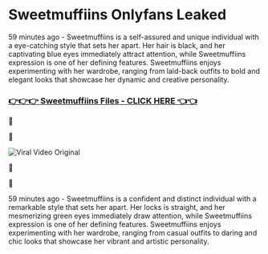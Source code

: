 # Sweetmuffiins Onlyfans Leaked

<p>59 minutes ago - Sweetmuffiins is a self-assured and unique individual with a eye-catching style that sets her apart. Her hair is black, and her captivating blue eyes immediately attract attention, while Sweetmuffiins expression is one of her defining features. Sweetmuffiins enjoys experimenting with her wardrobe, ranging from laid-back outfits to bold and elegant looks that showcase her dynamic and creative personality.</p><p>
<h3><a href="https://fansleaks.com-getfree.pro/sweetmuffiins" rel="nofollow">👉👉👉 Sweetmuffiins Files - CLICK HERE 👈👈</a></h3>
<p>🔻</p>
<p>🔻</p> <p>
<a href="https://fansleaks.com-getfree.pro/sweetmuffiins" rel="nofollow"><img src="https://i.imgur.com/0ZbtXZ5.gif" alt="Viral Video Original" style="max-width: 100%; display: inline-block;" data-target="animated-image.originalImage"></a>
<p>🔻</p>
<p>🔻</p> <p>59 minutes ago - Sweetmuffiins is a confident and distinct individual with a remarkable style that sets her apart. Her locks is straight, and her mesmerizing green eyes immediately draw attention, while Sweetmuffiins expression is one of her defining features. Sweetmuffiins enjoys experimenting with her wardrobe, ranging from casual outfits to daring and chic looks that showcase her vibrant and artistic personality.</p>